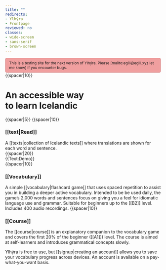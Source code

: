 ```yaml
---
title: ""
redirects:
- Ylhýra
- Frontpage
reviewed: no
classes:
- wide-screen
- sans-serif
- brown-screen
---
```

<div style="
  background: #f09f9f;
  padding: 8px 12px;
  border: 1px solid #ce8d8d;
  font-size: 12px;
  border-radius: 5px;">
This is a testing site for the next version of Ylhýra. Please [mailto:egill@egill.xyz let me know] if you encounter bugs.
</div>

<div id="frontpage-screen">
{{spacer|10}}
<h1>An accessible way <br/>to learn Icelandic</h1>
{{spacer|5}}
<Frontpage/>
{{spacer|10}}

<h3>[[text|Read]]</h3>
<div id="frontpage-splash-screen">
<div id="frontpage-splash-screen-english">
<!--<span class="underline_links">{{Text:Ylhýra}}</span> includes--> A [[texts|collection of Icelandic texts]] where translations are shown for each word and sentence.
</div>
{{spacer|20}}
<div id="frontpage-splash-screen-demo">
<div>
{{Text:Demo}}
</div>
</div>
</div>
{{spacer|10}}

<h3>[[Vocabulary]]</h3>

A simple [[vocabulary|flashcard game]] that uses spaced repetition to assist you in building a deeper active vocabulary. Intended to be be used daily, the game’s 2,000 words and sentences focus on giving you a feel for idiomatic language use and grammar. Suitable for beginners up to the [[B2]] level.  Includes 400 audio recordings.
{{spacer|10}}

<h3>[[Course]]</h3>

The [[course|course]] is an explanatory companion to the vocabulary game and covers the first 20% of the beginner ([[A1]]) level. The course is aimed at self-learners and introduces grammatical concepts slowly.
</div>
<section class="frontpage-pricing pwyw-on">
<div>
<!-- <h3>Pricing</h3> -->

Ylhýra is free to use, but [[signup|creating an account]] allows you to save your vocabulary progress across devices. An account is available on a pay-what-you-want basis.<!--; the recommended price is 20 U.S. dollars but if you wish to pay nothing, you can.-->
</div>
</section>
<!--

Ylhýra is a

2000 words and sentences


--->

<!--
<hr/>

<div id="latest-articles">
<div>
'''[[Texts|<span style="color:black">Latest articles</span>]]'''
</div>
{{Front page item
|title=Brennu-Njáls_saga/Höskuldur_og_brennan
|displayed title=Kaflar úr Brennu-Njáls sögu
|image=Möðruvallabók f13r.jpg
|word count=2,200
|level=B1
}}
{{Front page item
|title=Egils saga/Veisla hjá afa
|displayed title=Kafli úr Egils sögu
|image=Artyom-kabajev-gOF5rrU1EpU-unsplash.jpg
|word count=270
|level=A1
}}
{{Front page item
|title=Vestmannaeyjar
|displayed title=Vestmannaeyjar
|image=Anders-nord-t8jBiJQx4eE-unsplash.jpg
|word count=90
|level=A2
}}
</div>

<hr/>

<div style="font-size:94%">'''[[explanations|<span style="color:black">Recent explanatory material</span>]]'''</div>
{{Project:Newest}}
-->
